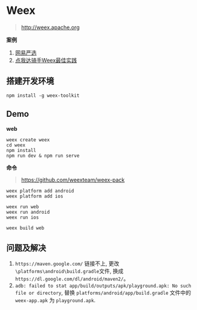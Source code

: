 # Weex

> http://weex.apache.org

**案例**

1. [网易严选](https://github.com/zwwill/yanxuan-weex-demo)
2. [点我达骑手Weex最佳实践](https://mp.weixin.qq.com/s/dowOE_QpZrtV5GH9EAgyHg)

## 搭建开发环境

```
npm install -g weex-toolkit
```
## Demo

**web**

```
weex create weex
cd weex
npm install
npm run dev & npm run serve
```

**命令**

> https://github.com/weexteam/weex-pack

```
weex platform add android
weex platform add ios

weex run web
weex run android
weex run ios

weex build web
```

## 问题及解决

1. `https://maven.google.com/` 链接不上, 更改`\platforms\android\build.gradle`文件, 换成 `https://dl.google.com/dl/android/maven2/`。
2. `adb: failed to stat app/build/outputs/apk/playground.apk: No such file or directory`, 替换 `platforms/android/app/build.gradle` 文件中的 `weex-app.apk` 为 `playground.apk`.